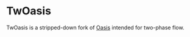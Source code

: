 TwOasis
=====

TwOasis is a stripped-down fork of [Oasis](https://github.com/mikaem/Oasis) intended for two-phase flow.